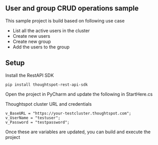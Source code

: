 ## User and group CRUD operations sample

This sample project is build based on following use case
 - List all the active users in the cluster
 - Create new users
 - Create new group
 - Add the users to the group

## Setup

Install the RestAPI SDK

```
pip install thoughtspot-rest-api-sdk
```

Open the project in PyCharm and update the following in StartHere.cs

Thoughtspot cluster URL and credentials

```
v_BaseURL = "https://your-testcluster.thoughtspot.com";
v_UserName = "testuser";
v_Password = "testpassword";
```

Once these are variables are updated, you can build and execute the project
